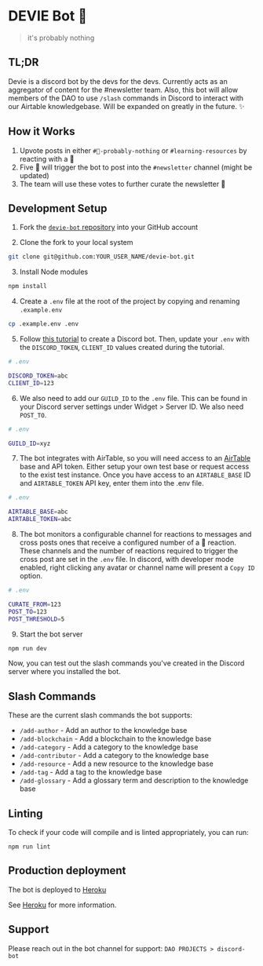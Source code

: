 # DEVIE Bot 🤖
>it's probably nothing

## TL;DR

Devie is a discord bot by the devs for the devs. Currently acts as an aggregator of content for the #newsletter team. Also, this bot will allow members of the DAO to use `/slash` commands in Discord to interact with our Airtable knowledgebase. Will be expanded on greatly in the future.  ✨

## How it Works

1. Upvote posts in either `#🔮-probably-nothing` or `#learning-resources` by reacting with a 📰
2. Five 📰 will trigger the bot to post into the `#newsletter` channel (might be updated)
3. The team will use these votes to further curate the newsletter 🤙

## Development Setup

1. Fork the [`devie-bot` repository](https://github.com/Developer-DAO/devie-bot) into your GitHub account

2. Clone the fork to your local system

```bash
git clone git@github.com:YOUR_USER_NAME/devie-bot.git
```

3. Install Node modules

```bash
npm install
```

4. Create a `.env` file at the root of the project by copying and renaming `.example.env`

```bash
cp .example.env .env
```

5. Follow [this tutorial](https://discordjs.guide/preparations/setting-up-a-bot-application.html) to create a Discord bot. Then, update your `.env` with the `DISCORD_TOKEN`, `CLIENT_ID` values created during the tutorial.

```bash
# .env

DISCORD_TOKEN=abc
CLIENT_ID=123
```

6. We also need to add our `GUILD_ID` to the `.env` file. This can be found in your Discord server settings under Widget > Server ID. We also need `POST_TO`.

```bash
# .env

GUILD_ID=xyz
```

7. The bot integrates with AirTable, so you will need access to an [AirTable](https://www.airtable.) base and API token. Either setup your own test base or request access to the exist test instance. Once you have access to an `AIRTABLE_BASE` ID and `AIRTABLE_TOKEN` API key, enter them into the .env file.

```bash
# .env

AIRTABLE_BASE=abc
AIRTABLE_TOKEN=abc
```

8. The bot monitors a configurable channel for reactions to messages and cross posts ones that receive a configured number of a 📰 reaction. These channels and the number of reactions required to trigger the cross post are set in the `.env` file. In discord, with developer mode enabled, right clicking any avatar or channel name will present a `Copy ID` option.

```bash
# .env

CURATE_FROM=123
POST_TO=123
POST_THRESHOLD=5
```

9. Start the bot server

```bash
npm run dev
```

Now, you can test out the slash commands you've created in the Discord server where you installed the bot.

## Slash Commands

These are the current slash commands the bot supports:

- `/add-author` - Add an author to the knowledge base
- `/add-blockchain` - Add a blockchain to the knowledge base
- `/add-category` - Add a category to the knowledge base
- `/add-contributor` - Add a category to the knowledge base
- `/add-resource` - Add a new resource to the knowledge base
- `/add-tag` - Add a tag to the knowledge base
- `/add-glossary` - Add a glossary term and description to the knowledge base

## Linting

To check if your code will compile and is linted appropriately, you can run:

```
npm run lint
```

## Production deployment

The bot is deployed to [Heroku](https://heroku.com)

See [Heroku](docs/heroku.md) for more information.

## Support

Please reach out in the bot channel for support: `DAO PROJECTS > discord-bot`
